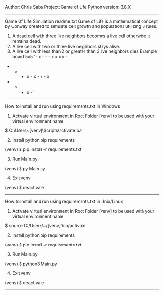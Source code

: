 Author: Chris Saba
Project: Game of Life
Python version: 3.8.X
*********************************
Game Of Life Simulation readme.txt
Game of Life is a mathematical concept by Conway
created to simulate cell growth and populations
utilizing 3 rules.
1. A dead cell with three live neighbors becomes a live cell otherwise it remains dead.
2. A live cell with two or three live neighbors stays alive.
3. A live cell with less than 2 or greater than 3 live neighbors dies
Example board 5x5
'- x - - -
 x x x x -
 - - - x -
 x - x - x
 - - - x -'
**********************************
How to install and run using requirements.txt in Windows

1) Activate virtual environment in Root Folder
[venv] to be used with your virtual environment name

$ C:\Users\~\[venv]\Scripts\activate.bat

2) Install python pip requirements

(venv) $ pip install -r requirements.txt

3) Run Main.py

(venv) $ py Main.py

4) Exit venv

(venv) $ deactivate

************************************
How to install and run using requirements.txt in Unix/Linux

1) Activate virtual environment in Root Folder
[venv] to be used with your virtual environment name

$ source C:/Users/~/[venv]/bin/activate

2) Install python pip requirements

(venv) $ pip install -r requirements.txt

3) Run Main.py

(venv) $ python3 Main.py

4) Exit venv

(venv) $ deactivate

***************************************


